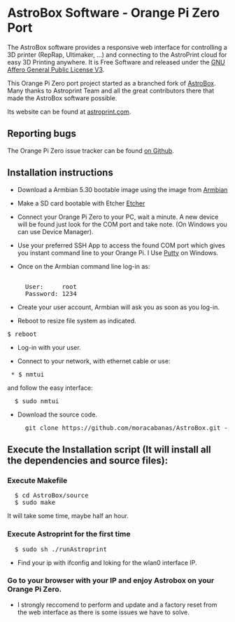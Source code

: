 AstroBox Software - Orange Pi Zero Port
=================

The AstroBox software provides a responsive web interface for controlling a 3D printer (RepRap, Ultimaker, ...) and connecting to the AstroPrint cloud for easy 3D Printing anywhere. It is Free Software and released under the [GNU Affero General Public License V3](http://www.gnu.org/licenses/agpl.html).

This Orange Pi Zero port project started as a branched fork of [AstroBox](https://github.com/AstroPrint/AstroBox). Many thanks to Astroprint Team and all the great contributors there that made the AstroBox software possible.

Its website can be found at [astroprint.com](https://www.astroprint.com).

Reporting bugs
--------------

The Orange Pi Zero issue tracker can be found [on Github](https://github.com/moracabanas/AstroBox/issues).


Installation instructions
-------



* Download a Armbian 5.30 bootable image using the image from [Armbian](https://dl.armbian.com/orangepizero/Ubuntu_xenial_default.7z)

* Make a SD card bootable with Etcher [Etcher](https://etcher.io/)

* Connect your Orange Pi Zero to your PC, wait a minute. A new device will be found just look for the COM port and take note. (On Windows you can use Device Manager).

* Use your preferred SSH App to access the found COM port which gives you instant command line to your Orange Pi. I Use [Putty](https://www.chiark.greenend.org.uk/~sgtatham/putty/latest.html) on Windows.

* Once on the Armbian command line log-in as:
  <pre> 
    User:     root 
    Password: 1234
  </pre>

* Create your user account, Armbian will ask you as soon as you log-in.

* Reboot to resize file system as indicated.

<pre>
$ reboot
</pre>

* Log-in with your user.

* Connect to your network, with ethernet cable or use:
<pre> * $ nmtui </pre> and follow the easy interface:

<pre>
  $ sudo nmtui
</pre>

* Download the source code.

  <pre>
    git clone https://github.com/moracabanas/AstroBox.git -b orange-pi-zero-port
  </pre>

Execute the Installation script (It will install all the dependencies and source files):
-------
  
### Execute Makefile

<pre>
  $ cd AstroBox/source
  $ sudo make
</pre>
  It will take some time, maybe half an hour.

### Execute Astroprint for the first time

<pre>
  $ sudo sh ./runAstroprint
</pre>

* Find your ip with ifconfig and loking for the wlan0 interface IP.

### Go to your browser with your IP and enjoy Astrobox on your Orange Pi Zero.

* I strongly reccomend to perform and update and a factory reset from the web interface as there is some issues we have to solve.
